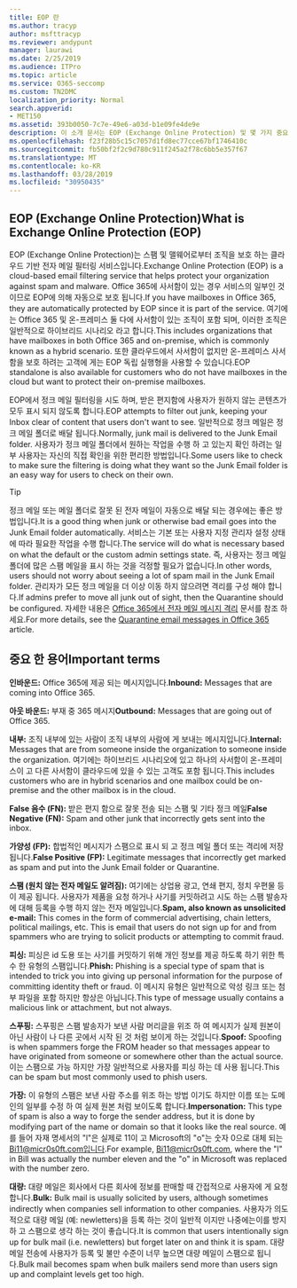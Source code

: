 ```yaml
---
title: EOP 란
ms.author: tracyp
author: msfttracyp
ms.reviewer: andypunt
manager: laurawi
ms.date: 2/25/2019
ms.audience: ITPro
ms.topic: article
ms.service: O365-seccomp
ms.custom: TN2DMC
localization_priority: Normal
search.appverid:
- MET150
ms.assetid: 393b0050-7c7e-49e6-a03d-b1e09fe4de9e
description: 이 소개 문서는 EOP (Exchange Online Protection) 및 몇 가지 중요 한 용어를 이해 하는 데 도움이 됩니다. 이 기능은 exchange Online 클라우드 호스팅 사서함을 보호 하는 Office 365 고객 및 exchange Server 2016와 같은 온-프레미스 사서함을 보호 하는 EOP 독립 실행형 고객에 게 적용 됩니다.
ms.openlocfilehash: f23f28b5c15c7057d1fd8ec77cce67bf1746410c
ms.sourcegitcommit: fb50bf2f2c9d780c911f245a2f78c6bb5e357f67
ms.translationtype: MT
ms.contentlocale: ko-KR
ms.lasthandoff: 03/28/2019
ms.locfileid: "30950435"
---
```

## <a name="what-is-exchange-online-protection-eop"></a><span data-ttu-id="942be-104">EOP (Exchange Online Protection)</span><span class="sxs-lookup"><span data-stu-id="942be-104">What is Exchange Online Protection (EOP)</span></span>

<span data-ttu-id="942be-105">EOP (Exchange Online Protection)는 스팸 및 맬웨어로부터 조직을 보호 하는 클라우드 기반 전자 메일 필터링 서비스입니다.</span><span class="sxs-lookup"><span data-stu-id="942be-105">Exchange Online Protection (EOP) is a cloud-based email filtering service that helps protect your organization against spam and malware.</span></span> <span data-ttu-id="942be-106">Office 365에 사서함이 있는 경우 서비스의 일부인 것 이므로 EOP에 의해 자동으로 보호 됩니다.</span><span class="sxs-lookup"><span data-stu-id="942be-106">If you have mailboxes in Office 365, they are automatically protected by EOP since it is part of the service.</span></span> <span data-ttu-id="942be-107">여기에는 Office 365 및 온-프레미스 둘 다에 사서함이 있는 조직이 포함 되며, 이러한 조직은 일반적으로 하이브리드 시나리오 라고 합니다.</span><span class="sxs-lookup"><span data-stu-id="942be-107">This includes organizations that have mailboxes in both Office 365 and on-premise, which is commonly known as a hybrid scenario.</span></span> <span data-ttu-id="942be-108">또한 클라우드에서 사서함이 없지만 온-프레미스 사서함을 보호 하려는 고객에 게는 EOP 독립 실행형을 사용할 수 있습니다.</span><span class="sxs-lookup"><span data-stu-id="942be-108">EOP standalone is also available for customers who do not have mailboxes in the cloud but want to protect their on-premise mailboxes.</span></span> 

<span data-ttu-id="942be-109">EOP에서 정크 메일 필터링을 시도 하며, 받은 편지함에 사용자가 원하지 않는 콘텐츠가 모두 표시 되지 않도록 합니다.</span><span class="sxs-lookup"><span data-stu-id="942be-109">EOP attempts to filter out junk, keeping your Inbox clear of content that users don't want to see.</span></span> <span data-ttu-id="942be-110">일반적으로 정크 메일은 정크 메일 폴더로 배달 됩니다.</span><span class="sxs-lookup"><span data-stu-id="942be-110">Normally, junk mail is delivered to the Junk Email folder.</span></span> <span data-ttu-id="942be-111">사용자가 정크 메일 폴더에서 원하는 작업을 수행 하 고 있는지 확인 하려는 일부 사용자는 자신의 직접 확인을 위한 편리한 방법입니다.</span><span class="sxs-lookup"><span data-stu-id="942be-111">Some users like to check to make sure the filtering is doing what they want so the Junk Email folder is an easy way for users to check on their own.</span></span>  

> [!TIP]
> <span data-ttu-id="942be-112">정크 메일 또는 메일 폴더로 잘못 된 전자 메일이 자동으로 배달 되는 경우에는 좋은 방법입니다.</span><span class="sxs-lookup"><span data-stu-id="942be-112">It is a good thing when junk or otherwise bad email goes into the Junk Email folder automatically.</span></span> <span data-ttu-id="942be-113">서비스는 기본 또는 사용자 지정 관리자 설정 상태에 따라 필요한 작업을 수행 합니다.</span><span class="sxs-lookup"><span data-stu-id="942be-113">The service will do what is necessary based on what the default or the custom admin settings state.</span></span> <span data-ttu-id="942be-114">즉, 사용자는 정크 메일 폴더에 많은 스팸 메일을 표시 하는 것을 걱정할 필요가 없습니다.</span><span class="sxs-lookup"><span data-stu-id="942be-114">In other words, users should not worry about seeing a lot of spam mail in the Junk Email folder.</span></span> <span data-ttu-id="942be-115">관리자가 모든 정크 메일을 더 이상 이동 하지 않으려면 격리를 구성 해야 합니다.</span><span class="sxs-lookup"><span data-stu-id="942be-115">If admins prefer to move all junk out of sight, then the Quarantine should be configured.</span></span> <span data-ttu-id="942be-116">자세한 내용은 [Office 365에서 전자 메일 메시지 격리](../quarantine-email-messages.md) 문서를 참조 하세요.</span><span class="sxs-lookup"><span data-stu-id="942be-116">For more details, see the [Quarantine email messages in Office 365](../quarantine-email-messages.md) article.</span></span>

## <a name="important-terms"></a><span data-ttu-id="942be-117">중요 한 용어</span><span class="sxs-lookup"><span data-stu-id="942be-117">Important terms</span></span>

<span data-ttu-id="942be-118">**인바운드:** Office 365에 제공 되는 메시지입니다.</span><span class="sxs-lookup"><span data-stu-id="942be-118">**Inbound:** Messages that are coming into Office 365.</span></span>

<span data-ttu-id="942be-119">**아웃 바운드:** 부재 중 365 메시지</span><span class="sxs-lookup"><span data-stu-id="942be-119">**Outbound:** Messages that are going out of Office 365.</span></span>

<span data-ttu-id="942be-120">**내부:** 조직 내부에 있는 사람이 조직 내부의 사람에 게 보내는 메시지입니다.</span><span class="sxs-lookup"><span data-stu-id="942be-120">**Internal:** Messages that are from someone inside the organization to someone inside the organization.</span></span> <span data-ttu-id="942be-121">여기에는 하이브리드 시나리오에 있고 하나의 사서함이 온-프레미스이 고 다른 사서함이 클라우드에 있을 수 있는 고객도 포함 됩니다.</span><span class="sxs-lookup"><span data-stu-id="942be-121">This includes customers who are in hybrid scenarios and one mailbox could be on-premise and the other mailbox is in the cloud.</span></span>

<span data-ttu-id="942be-122">**False 음수 (FN):** 받은 편지 함으로 잘못 전송 되는 스팸 및 기타 정크 메일</span><span class="sxs-lookup"><span data-stu-id="942be-122">**False Negative (FN):** Spam and other junk that incorrectly gets sent into the inbox.</span></span>

<span data-ttu-id="942be-123">**가양성 (FP):** 합법적인 메시지가 스팸으로 표시 되 고 정크 메일 폴더 또는 격리에 저장 됩니다.</span><span class="sxs-lookup"><span data-stu-id="942be-123">**False Positive (FP):** Legitimate messages that incorrectly get marked as spam and put into the Junk Email folder or Quarantine.</span></span>

<span data-ttu-id="942be-124">**스팸 (원치 않는 전자 메일도 알려짐):** 여기에는 상업용 광고, 연쇄 편지, 정치 우편물 등이 제공 됩니다. 사용자가 제품을 요청 하거나 사기를 커밋하려고 시도 하는 스팸 발송자에 대해 등록을 수행 하지 않는 전자 메일입니다.</span><span class="sxs-lookup"><span data-stu-id="942be-124">**Spam, also known as unsolicited e-mail:** This comes in the form of commercial advertising, chain letters, political mailings, etc. This is email that users do not sign up for and from spammers who are trying to solicit products or attempting to commit fraud.</span></span>

<span data-ttu-id="942be-125">**피싱:** 피싱은 id 도용 또는 사기를 커밋하기 위해 개인 정보를 제공 하도록 하기 위한 특수 한 유형의 스팸입니다.</span><span class="sxs-lookup"><span data-stu-id="942be-125">**Phish:** Phishing is a special type of spam that is intended to trick you into giving up personal information for the purpose of committing identity theft or fraud.</span></span> <span data-ttu-id="942be-126">이 메시지 유형은 일반적으로 악성 링크 또는 첨부 파일을 포함 하지만 항상은 아닙니다.</span><span class="sxs-lookup"><span data-stu-id="942be-126">This type of message usually contains a malicious link or attachment, but not always.</span></span>

<span data-ttu-id="942be-127">**스푸핑:** 스푸핑은 스팸 발송자가 보낸 사람 머리글을 위조 하 여 메시지가 실제 원본이 아닌 사람이 나 다른 곳에서 시작 된 것 처럼 보이게 하는 것입니다.</span><span class="sxs-lookup"><span data-stu-id="942be-127">**Spoof:** Spoofing is when spammers forge the FROM header so that messages appear to have originated from someone or somewhere other than the actual source.</span></span> <span data-ttu-id="942be-128">이는 스팸으로 가능 하지만 가장 일반적으로 사용자를 피싱 하는 데 사용 됩니다.</span><span class="sxs-lookup"><span data-stu-id="942be-128">This can be spam but most commonly used to phish users.</span></span>

<span data-ttu-id="942be-129">**가장:** 이 유형의 스팸은 보낸 사람 주소를 위조 하는 방법 이기도 하지만 이름 또는 도메인의 일부를 수정 하 여 실제 원본 처럼 보이도록 합니다.</span><span class="sxs-lookup"><span data-stu-id="942be-129">**Impersonation:** This type of spam is also a way to forge the sender address, but it is done by modifying part of the name or domain so that it looks like the real source.</span></span> <span data-ttu-id="942be-130">예를 들어 자재 명세서의 "l"은 실제로 11이 고 Microsoft의 "o"는 숫자 0으로 대체 되는 Bi11@micr0s0ft.com입니다.</span><span class="sxs-lookup"><span data-stu-id="942be-130">For example, Bi11@micr0s0ft.com, where the "l" in Bill was actually the number eleven and the "o" in Microsoft was replaced with the number zero.</span></span>

<span data-ttu-id="942be-131">**대량:** 대량 메일은 회사에서 다른 회사에 정보를 판매할 때 간접적으로 사용자에 게 요청 합니다.</span><span class="sxs-lookup"><span data-stu-id="942be-131">**Bulk:** Bulk mail is usually solicited by users, although sometimes indirectly when companies sell information to other companies.</span></span> <span data-ttu-id="942be-132">사용자가 의도적으로 대량 메일 (예: newletters)을 등록 하는 것이 일반적 이지만 나중에는이를 방지 하 고 스팸으로 생각 하는 것이 좋습니다.</span><span class="sxs-lookup"><span data-stu-id="942be-132">It is common that users intentionally sign up for bulk mail (i.e. newletters) but forget later on and think it is spam.</span></span> <span data-ttu-id="942be-133">대량 메일 전송에 사용자가 등록 및 불만 수준이 너무 높으면 대량 메일이 스팸으로 됩니다.</span><span class="sxs-lookup"><span data-stu-id="942be-133">Bulk mail becomes spam when bulk mailers send more than users sign up and complaint levels get too high.</span></span>
